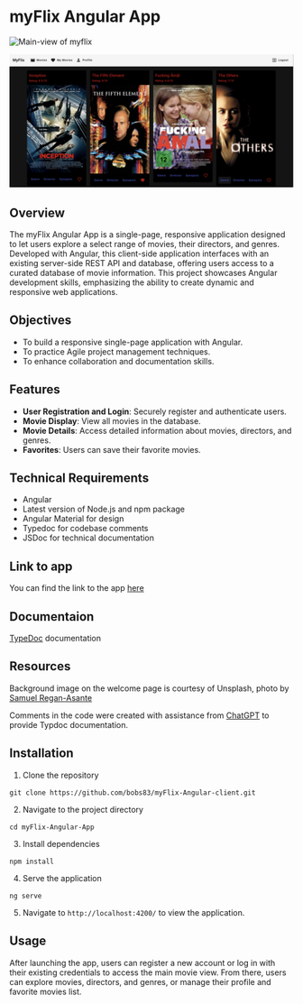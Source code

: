 # myFlix Angular App

![Main-view of myflix ](https://raw.githubusercontent.com/bobs83/myFlix-Angular-client/master/readme-pics/login-view.png)

![movie-view of myflix ](https://raw.githubusercontent.com/bobs83/myFlix-Angular-client/master/readme-pics/main-view.png)



## Overview

The myFlix Angular App is a single-page, responsive application designed to let users explore a select range of movies, their directors, and genres. Developed with Angular, this client-side application interfaces with an existing server-side REST API and database, offering users access to a curated database of movie information. This project showcases Angular development skills, emphasizing the ability to create dynamic and responsive web applications.


## Objectives

- To build a responsive single-page application with Angular.
- To practice Agile project management techniques.
- To enhance collaboration and documentation skills.

## Features

- **User Registration and Login**: Securely register and authenticate users.
- **Movie Display**: View all movies in the database.
- **Movie Details**: Access detailed information about movies, directors, and genres.
- **Favorites**: Users can save their favorite movies.

## Technical Requirements

- Angular
- Latest version of Node.js and npm package
- Angular Material for design
- Typedoc for codebase comments
- JSDoc for technical documentation

## Link to app

You can find the link to the app [here](https://bobs83.github.io/myFlix-Angular-client/welcome)

## Documentaion 

[TypeDoc](https://bobs83.github.io/myFlix-Angular-client/docs/index.html) documentation


## Resources 

Background image on the welcome page is courtesy of Unsplash, photo by [Samuel Regan-Asante](https://unsplash.com/@reganography)

Comments in the code were created with assistance from [ChatGPT](https://chat.openai.com) to provide Typdoc documentation. 


## Installation

1. Clone the repository

```
git clone https://github.com/bobs83/myFlix-Angular-client.git
```

2. Navigate to the project directory

```
cd myFlix-Angular-App
```

3. Install dependencies

```
npm install
```

4. Serve the application

```
ng serve
```

5. Navigate to `http://localhost:4200/` to view the application.

## Usage

After launching the app, users can register a new account or log in with their existing credentials to access the main movie view. From there, users can explore movies, directors, and genres, or manage their profile and favorite movies list.

